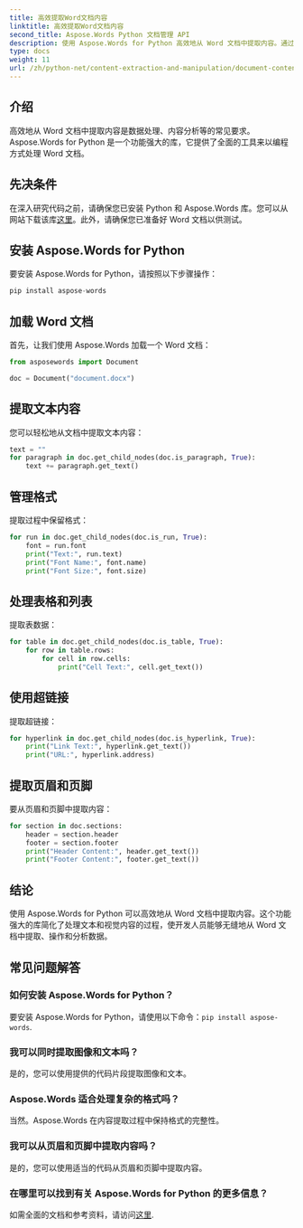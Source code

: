 ```yaml
---
title: 高效提取Word文档内容
linktitle: 高效提取Word文档内容
second_title: Aspose.Words Python 文档管理 API
description: 使用 Aspose.Words for Python 高效地从 Word 文档中提取内容。通过代码示例逐步学习。
type: docs
weight: 11
url: /zh/python-net/content-extraction-and-manipulation/document-content-extraction/
---
```


## 介绍

高效地从 Word 文档中提取内容是数据处理、内容分析等的常见要求。Aspose.Words for Python 是一个功能强大的库，它提供了全面的工具来以编程方式处理 Word 文档。

## 先决条件

在深入研究代码之前，请确保您已安装 Python 和 Aspose.Words 库。您可以从网站下载该库[这里](https://releases.aspose.com/words/python/)。此外，请确保您已准备好 Word 文档以供测试。

## 安装 Aspose.Words for Python

要安装 Aspose.Words for Python，请按照以下步骤操作：

```python
pip install aspose-words
```

## 加载 Word 文档

首先，让我们使用 Aspose.Words 加载一个 Word 文档：

```python
from asposewords import Document

doc = Document("document.docx")
```

## 提取文本内容

您可以轻松地从文档中提取文本内容：

```python
text = ""
for paragraph in doc.get_child_nodes(doc.is_paragraph, True):
    text += paragraph.get_text()
```

## 管理格式

提取过程中保留格式：

```python
for run in doc.get_child_nodes(doc.is_run, True):
    font = run.font
    print("Text:", run.text)
    print("Font Name:", font.name)
    print("Font Size:", font.size)
```

## 处理表格和列表

提取表数据：

```python
for table in doc.get_child_nodes(doc.is_table, True):
    for row in table.rows:
        for cell in row.cells:
            print("Cell Text:", cell.get_text())
```

## 使用超链接

提取超链接：

```python
for hyperlink in doc.get_child_nodes(doc.is_hyperlink, True):
    print("Link Text:", hyperlink.get_text())
    print("URL:", hyperlink.address)
```

## 提取页眉和页脚

要从页眉和页脚中提取内容：

```python
for section in doc.sections:
    header = section.header
    footer = section.footer
    print("Header Content:", header.get_text())
    print("Footer Content:", footer.get_text())
```

## 结论

使用 Aspose.Words for Python 可以高效地从 Word 文档中提取内容。这个功能强大的库简化了处理文本和视觉内容的过程，使开发人员能够无缝地从 Word 文档中提取、操作和分析数据。

## 常见问题解答

### 如何安装 Aspose.Words for Python？

要安装 Aspose.Words for Python，请使用以下命令：`pip install aspose-words`.

### 我可以同时提取图像和文本吗？

是的，您可以使用提供的代码片段提取图像和文本。

### Aspose.Words 适合处理复杂的格式吗？

当然。Aspose.Words 在内容提取过程中保持格式的完整性。

### 我可以从页眉和页脚中提取内容吗？

是的，您可以使用适当的代码从页眉和页脚中提取内容。

### 在哪里可以找到有关 Aspose.Words for Python 的更多信息？

如需全面的文档和参考资料，请访问[这里](https://reference.aspose.com/words/python-net/).